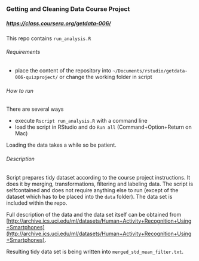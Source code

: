 ### Getting and Cleaning Data Course Project
##### https://class.coursera.org/getdata-006/


This repo contains `run_analysis.R`

###### Requirements
* place the content of the repository into `~/Documents/rstudio/getdata-006-quizproject/` or change the working folder in script

###### How to run

There are several ways

* execute `Rscript run_analysis.R` with a command line
* load the script in RStudio and do `Run all` (Command+Option+Return on Mac)

Loading the data takes a while so be patient.

###### Description

Script prepares tidy dataset according to the course project instructions. It does it by merging, transformations, filtering and labeling data. The script is selfcontained and does not require anything else to run (except of the dataset which has to be placed into the `data` folder). The data set is included within the repo. 

Full description of the data and the data set itself can be obtained from [http://archive.ics.uci.edu/ml/datasets/Human+Activity+Recognition+Using+Smartphones](http://archive.ics.uci.edu/ml/datasets/Human+Activity+Recognition+Using+Smartphones).

Resulting tidy data set is being written into `merged_std_mean_filter.txt`. 
